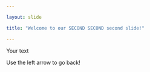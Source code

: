 ```yaml
---

layout: slide

title: "Welcome to our SECOND SECOND second slide!"

---
```


Your text

Use the left arrow to go back!
